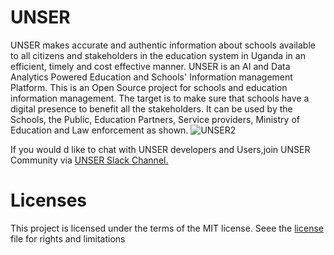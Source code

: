 # UNSER
UNSER makes accurate and authentic information about schools available to all citizens and stakeholders in the education system in Uganda in an efficient, timely and cost effective manner.
UNSER is an AI and Data Analytics Powered Education and Schools' Information management Platform. This is an Open Source project for schools and education information management. The target is to make sure that schools have a digital presence to benefit all the stakeholders.
It can be used by the Schools, the Public, Education Partners, Service providers, Ministry of Education and Law enforcement as shown. 
![UNSER2](https://user-images.githubusercontent.com/4066499/150940247-b4eff4a4-3da6-4036-a34c-b5d11b0589c5.png)

If you would d like to chat with UNSER developers and Users,join UNSER Community via <a href="https://join.slack.com/t/unsergroup/shared_invite/zt-12by6mbpw-0Q3Ogw2nUgKVecf0rGSe6Q">UNSER Slack Channel.</a> 

# Licenses
This project is licensed under the terms of the MIT license. Seee the <a href="">license </a>  file for rights and limitations
